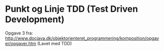 # Punkt og Linje TDD (Test Driven Development)
Opgave 3 fra: http://www.docjava.dk/objektorienteret_programmering/komposition/opgaver/opgaver.htm (Lavet med TDD)
